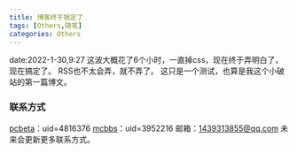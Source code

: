 ```yaml
---
title: 博客终于搞定了
tags: [Others,随笔]
categories: Others
--- 
```

date:2022-1-30,9:27
这波大概花了6个小时，一直掉css，现在终于弄明白了，现在搞定了。
RSS也不太会弄，就不弄了。
这只是一个测试，也算是我这个小破站的第一篇博文。

### 联系方式

[pcbeta](https://bbs.pcbeta.com/space-uid-4816376)：uid=4816376
[mcbbs](https://www.mcbbs.net/?3952216)：uid=3952216
邮箱：1439313855@qq.com
未来会更新更多联系方式。